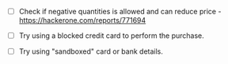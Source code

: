 - [ ] Check if negative quantities is allowed and can reduce price - https://hackerone.com/reports/771694


- [ ] Try using a blocked credit card to perform the purchase.
- [ ] Try using "sandboxed" card or bank details.
